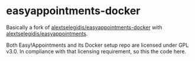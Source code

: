 # easyappointments-docker

Basically a fork of [alextselegidis/easyappointments-docker](https://github.com/alextselegidis/easyappointments-docker) with [alextselegidis/easyappointments](https://github.com/alextselegidis/easyappointments).

Both Easy!Appointments and its Docker setup repo are licensed under GPL v3.0. In compliance with that licensing requirement, so this the code here.

